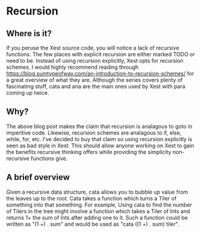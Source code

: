 # Recursion

## Where is it?
If you peruse the Xest source code, you will notice a lack of recursive
functions. The few places with explicit recursion are either marked TODO or need
to be. Instead of using recursion explicitly, Xest opts for recursion schemes.
I would highly recommend reading through
https://blog.sumtypeofway.com/an-introduction-to-recursion-schemes/ for a great
overview of what they are. Although the series covers plenty of fascinating
stuff, cata and ana are the main ones used by Xest with para coming up twice.

## Why?

The above blog post makes the claim that recursion is analagous to goto in
imperitive code. Likewise, recursion schemes are analagous to if, else, while,
for, etc. I've decided to buy that claim so using recursion explicitly is seen
as bad style in Xest. This should allow anyone working on Xest to gain the
benefits recursive thinking offers while providing the simplicity non-recursive
functions give.

## A brief overview

Given a recursive data structure, cata allows you to bubble up value from the
leaves up to the root. Cata takes a function which turns a Tiler of something
into that something. For example, Using cata to find the number of Tilers in
the tree might involve a function which takes a Tiler of Ints and returns 1+ the
sum of Ints after adding one to it. Such a function could be written as 
"(1 +) . sum" and would be used as "cata ((1 +) . sum) tiler".
